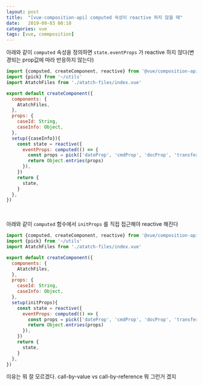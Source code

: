 ```yaml
---
layout: post
title:  "[vue-composition-api] computed 속성이 reactive 하지 않을 때"
date:   2019-09-03 00:10
categories: vue
tags: [vue, commposition]
---
```

아래와 같이 `computed` 속성을 정의하면 `state.eventProps` 가 reactive 하지 않다(변경되는 prop값에 따라 반응하지 않는다)

```javascript
import {computed, createComponent, reactive} from '@vue/composition-api'
import {pick} from '~/utils'
import AtatchFiles from './atatch-files/index.vue'

export default createComponent({
  components: {
    AtatchFiles,
  },
  props: {
    caseId: String,
    caseInfo: Object,
  },
  setup({caseInfo}){
    const state = reactive({
      eventProps: computed(() => {
        const props = pick(['dateProp', 'cmdProp', 'docProp', 'transferProp'])(caseInfo)
        return Object.entries(props)
      }),
    })
    return {
      state,
    }
  },
})
```

<br>

아래와 같이 `computed` 함수에서 `initProps` 를 직접 접근해야 reactive 해진다

```javascript
import {computed, createComponent, reactive} from '@vue/composition-api'
import {pick} from '~/utils'
import AtatchFiles from './atatch-files/index.vue'

export default createComponent({
  components: {
    AtatchFiles,
  },
  props: {
    caseId: String,
    caseInfo: Object,
  },
  setup(initProps){
    const state = reactive({
      eventProps: computed(() => {
        const props = pick(['dateProp', 'cmdProp', 'docProp', 'transferProp'])(initProps.caseInfo)
        return Object.entries(props)
      }),
    })
    return {
      state,
    }
  },
})
```

이유는 뭐 잘 모르겠다. call-by-value vs call-by-reference 뭐 그런거 겠지